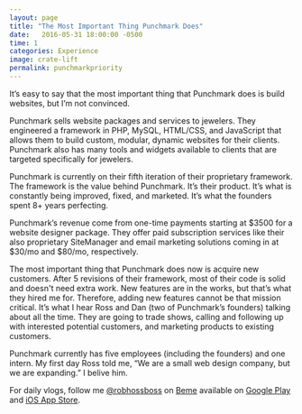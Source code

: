 ```yaml
---
layout: page
title: "The Most Important Thing Punchmark Does"
date:   2016-05-31 18:00:00 -0500
time: 1
categories: Experience
image: crate-lift
permalink: punchmarkpriority
---
```

It’s easy to say that the most important thing that Punchmark does is build websites, but I’m not convinced.

Punchmark sells website packages and services to jewelers. They engineered a framework in PHP, MySQL, HTML/CSS, and JavaScript that allows them to build custom, modular, dynamic websites for their clients. Punchmark also has many tools and widgets available to clients that are targeted specifically for jewelers.

Punchmark is currently on their fifth iteration of their proprietary framework. The framework is the value behind Punchmark. It’s their product. It’s what is constantly being improved, fixed, and marketed. It’s what the founders spent 8+ years perfecting.

Punchmark’s revenue come from one-time payments starting at $3500 for a website designer package. They offer paid subscription services like their also proprietary SiteManager and email marketing solutions coming in at $30/mo and $80/mo, respectively.

The most important thing that Punchmark does now is acquire new customers. After 5 revisions of their framework, most of their code is solid and doesn't need extra work. New features are in the works, but that’s what they hired me for. Therefore, adding new features cannot be that mission critical. It’s what I hear Ross and Dan (two of Punchmark’s founders) talking about all the time. They are going to trade shows, calling and following up with interested potential customers, and marketing products to existing customers.

Punchmark currently has five employees (including the founders) and one intern. My first day Ross told me, “We are a small web design company, but we are expanding.” I belive him.

For daily vlogs, follow me [@robhossboss](https://beme.com/robhossboss) on [Beme](https://beme.com) available on [Google Play](https://play.google.com/store/apps/details?id=com.beme.android) and [iOS App Store](https://geo.itunes.apple.com/us/app/beme-share-video.-honestly./id1005178547?mt=8).

